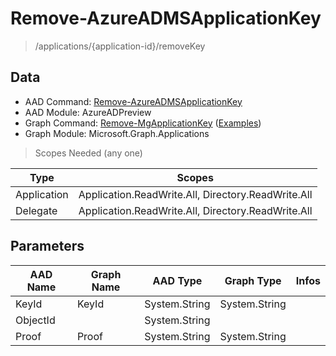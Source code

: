 # Remove-AzureADMSApplicationKey

> /applications/{application-id}/removeKey

## Data

+ AAD Command: [Remove-AzureADMSApplicationKey](https://docs.microsoft.com/en-us/powershell/module/AzureADPreview/Remove-AzureADMSApplicationKey)
+ AAD Module: AzureADPreview
+ Graph Command: [Remove-MgApplicationKey](https://docs.microsoft.com/en-us/powershell/module/Microsoft.Graph.Applications/Remove-MgApplicationKey) ([Examples](https://github.com/orgs/msgraph/discussions?discussions_q=Remove-MgApplicationKey))
+ Graph Module: Microsoft.Graph.Applications

> Scopes Needed (any one)

|Type|Scopes|
|---|---|
|Application|Application.ReadWrite.All, Directory.ReadWrite.All|
|Delegate|Application.ReadWrite.All, Directory.ReadWrite.All|

## Parameters

|AAD Name|Graph Name|AAD Type|Graph Type|Infos|
|---|---|---|---|---|
|KeyId|KeyId|System.String|System.String||
|ObjectId||System.String|||
|Proof|Proof|System.String|System.String||

